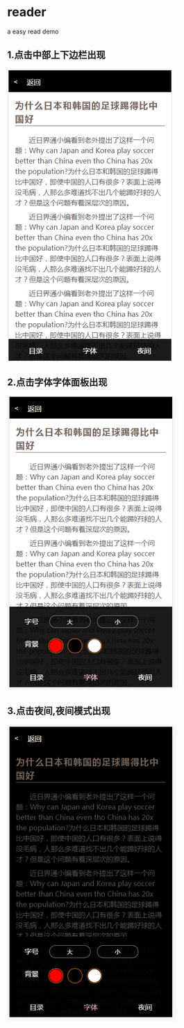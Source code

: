 # reader
a easy read demo
## 1.点击中部上下边栏出现

![阅读器](https://github.com/YuanShimin5331/reader/blob/master/捕获1.PNG)

## 2.点击字体字体面板出现

  ![阅读器](https://github.com/YuanShimin5331/reader/blob/master/捕获2.PNG)
## 3.点击夜间,夜间模式出现

![阅读器](https://github.com/YuanShimin5331/reader/blob/master/捕获3.PNG)

